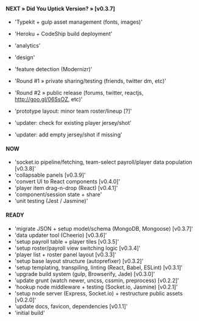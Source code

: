 

#### NEXT » Did You Uptick Version? » [v0.3.7]

- 'Typekit + gulp asset management (fonts, images)'
- 'Heroku + CodeShip build deployment'
- 'analytics'
- 'design'
- 'feature detection (Modernizr)'
- 'Round #1 » private sharing/testing (friends, twitter dm, etc)'
- 'Round #2 » public release (forums, twitter, reactjs, http://goo.gl/06SsOZ, etc)'
- 'prototype layout: minor team roster/lineup [?]'

- 'updater: check for existing player jersey/shot'
- 'updater: add empty jersey/shot if missing'


#### NOW

- 'socket.io pipeline/fetching, team-select payroll/player data population [v0.3.8]'
- 'collapsable panels [v0.3.9]'
- 'convert UI to React components [v0.4.0]'
- 'player item drag-n-drop (React) [v0.4.1]'
- 'component/session state + share'
- 'unit testing (Jest / Jasmine)'


#### READY

- 'migrate JSON + setup model/schema (MongoDB, Mongoose) [v0.3.7]'
- 'data updater tool (Cheerio) [v0.3.6]'
- 'setup payroll table + player tiles [v0.3.5]'
- 'setup roster/payroll view switching logic [v0.3.4]'
- 'player list + roster panel layout [v0.3.3]'
- 'setup base layout structure (autoprefixer) [v0.3.2]'
- 'setup templating, transpiling, linting (React, Babel, ESLint) [v0.3.1]'
- 'upgrade build system (gulp, Browserify, Jade) [v0.3.0]'
- 'update grunt (watch newer, uncss, cssmin, preprocess) [v0.2.2]'
- 'hookup node middleware + testing (Socket.io, Jasmine) [v0.2.1]'
- 'setup node server (Express, Socket.io) + restructure public assets [v0.2.0]'
- 'update docs, favicon, dependencies [v0.1.1]'
- 'initial build'
